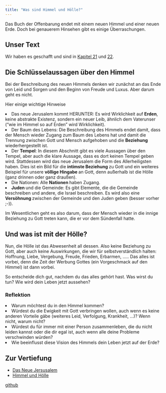```yaml
---
title: "Was sind Himmel und Hölle?"
---
```



Das Buch der Offenbarung endet mit einem neuen Himmel und einer neuen Erde. Doch bei genauerem Hinsehen gibt es einige Überraschungen.


## Unser Text

<a name="49a1"></a>
Wir haben es geschafft und sind in [Kapitel 21](https://www.bibleserver.com/SLT/Offenbarung21) und [22](https://www.bibleserver.com/SLT/Offenbarung22).


## Die Schlüsselaussagen über den Himmel

<a name="7676"></a>
Bei der Beschreibung des neuen Himmels denken wir zunächst an das Ende von Leid und Sorgen und den Beginn von Freude und Luxus. Aber darum geht es nicht.

Hier einige wichtige Hinweise

<li id="650d">Das neue Jerusalem kommt HERUNTER: Es wird Wirklichkeit auf <strong>Erden</strong>, keine abstrakte Existenz, sondern ein neuer Leib, ähnlich dem Vaterunser (“wie im Himmel so auf Erden” wird Wirklichkeit).</li><li id="72d0">Der Baum des Lebens: Die Beschreibung des Himmels endet damit, dass der Mensch wieder Zugang zum Baum des Lebens hat und damit die Trennung zwischen Gott und Mensch aufgehoben und die <strong>Beziehung </strong>wiederhergestellt ist.</li><li id="0f7e">Der <strong>Tempel</strong>: In diesem Abschnitt gibt es viele Aussagen über den Tempel, aber auch die klare Aussage, dass es dort keinen Tempel geben wird. Stattdessen wird das neue Jerusalem die Form des Allerheiligsten haben. Dies ist ein Bild für die <strong>intimste Beziehung </strong>zu<strong> </strong>Gott und ein weiteres Beispiel für unsere <strong>völlige Hingabe </strong>an Gott, denn außerhalb ist die Hölle (ganz drinnen oder ganz draußen).</li><li id="15b4">Die Nationen: Alle <strong>Nationen </strong>haben Zugang.</li><li id="0fcb"><strong>Juden </strong>und die Gemeinde: Es gibt Elemente, die die Gemeinde beschreiben und andere, die Israel beschreiben. Es wird also eine <strong>Versöhnung </strong>zwischen der Gemeinde und den Juden geben (besser vorher ;-)).</li>

Im Wesentlichen geht es also darum, dass der Mensch wieder in die innige Beziehung zu Gott treten kann, die er vor dem Sündenfall hatte.


## Und was ist mit der Hölle?

<a name="570f"></a>
Nun, die Hölle ist das Abwesenheit all dessen. Also keine Beziehung zu Gott, aber auch keine Auswirkungen, die wir für selbstverständlich halten: Hoffnung, Liebe, Vergebung, Freude, Frieden, Erbarmen, ….. Das alles ist vorbei, denn die Zeit der Werbung Gottes (ein Vorgeschmack auf den Himmel) ist dann vorbei.

So entscheide dich gut, nachdem du das alles gehört hast. Was wirst du tun? Wie wird dein Leben jetzt aussehen?


### Reflektion

<a name="700d"></a>
<li id="0342">Warum möchtest du in den Himmel kommen?</li><li id="27f6">Würdest du die Ewigkeit mit Gott verbringen wollen, auch wenn es keine anderen Vorteile gäbe (weiteres Leid, Verfolgung, Krankheit, …)? Wenn nicht, warum nicht?</li><li id="e0b9">Würdest du für immer mit einer Person zusammenleben, die du nicht leiden kannst oder die dir egal ist, auch wenn alle deine Probleme verschwinden würden?</li><li id="ba9d">Wie beeinflusst diese Vision des Himmels dein Leben jetzt auf der Erde?</li>






## Zur Vertiefung

<a name="65a5"></a>
- [Das Neue Jersusalem](../../../content/paradise/expl/the-new-jerusalem/index.html)
- [Himmel und Hölle](../../../content/paradise/expl/heaven-and-hell/index.html)





[github](https://github.com/revelation-today/revelation-today/blob/main/exampleSite/content/docs/content/paradise/appl/what-is-heaven-and-hell-about.de.md)
